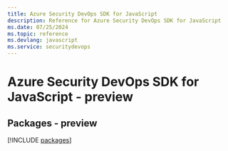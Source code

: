 ```yaml
---
title: Azure Security DevOps SDK for JavaScript
description: Reference for Azure Security DevOps SDK for JavaScript
ms.date: 07/25/2024
ms.topic: reference
ms.devlang: javascript
ms.service: securitydevops
---
```

# Azure Security DevOps SDK for JavaScript - preview
## Packages - preview
[!INCLUDE [packages](security-devops-index.md)]